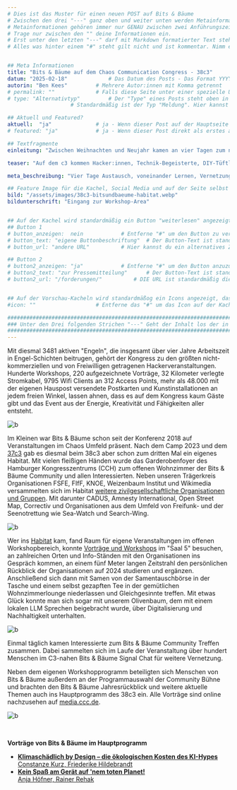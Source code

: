 ```yaml
---
# Dies ist das Muster für einen neuen POST auf Bits & Bäume
# Zwischen den drei "---" ganz oben und weiter unten werden Metainformationen eingetragen.
# Metainformationen gehören immer nur GENAU zwischen zwei Anführungszeichen.
# Trage nur zwischen den "" deine Informationen ein.
# Erst unter den letzten "---" darf mit Markdown formatierter Text stehen.
# Alles was hinter einem "#" steht gilt nicht und ist kommentar. Nimm ein "#" weg, wenn du die jeweilige information dahinter festlegen willst.


## Meta Informationen
title: "Bits & Bäume auf dem Chaos Communication Congress - 38c3"
datum: "2025-02-18" 			# Das Datum des Posts - Das Format YYYY-MM-DD muss eingehalten werden!
autorin: "Ben Kees"			# Mehrere Autor:innen mit Komma getrennt
# permalink: ""				# Falls diese Seite unter einer spezielle URL erreichbar sein soll und nicht unter /posts/datei-name
# type: "Alternativtyp"			# Der "Type" eines Posts steht oben in den Kacheln und auf der Seite ganz oben.
					# Standardmäßig ist der Typ "Meldung". Hier kannst du das ändern z.B. "Bericht" oder "Jobangebot" etc.

## Aktuell und Featured?
aktuell:  "ja" 				# ja - Wenn dieser Post auf der Hauptseite unter Aktuelles auftauchen soll (falls er nicht featured ist)
# featured: "ja"  			# ja - Wenn dieser Post direkt als erstes auf der Landing Page angezeigt werden soll, ansonsten "nein" oder Zeile löschen

## Textfragmente
einleitung: "Zwischen Weihnachten und Neujahr kamen an vier Tagen zum nun 38sten mal Hacker:innen, Technik-Begeisterte, DIY-Tüftler, Künstler:innen und Utopist:innen zusammen um sich auszutauschen, voneinander zu lernen und miteinander zu feiern. Bits & Bäume war zum dritten Mal mit einem Habitat, Workshops, Community Meetups und Vorträgen dabei."

teaser: "Auf dem c3 kommen Hacker:innen, Technik-Begeisterte, DIY-Tüftler, Künstler:innen und Utopist:innen zusammen um sich auszutauschen, voneinander zu lernen und miteinander zu feiern. Bits & Bäume war zum dritten Mal mit einem Habitat, Workshops, Meetups und Vorträgen dabei."

meta_beschreibung: "Vier Tage Austausch, voneinander Lernen, Vernetzung und miteinander Feiern."

## Feature Image für die Kachel, Social Media und auf der Seite selbst
bild: "/assets/images/38c3-bitsundbaeume-habitat.webp"
bildunterschrift: "Eingang zur Workshop-Area"


## Auf der Kachel wird standardmäßig ein Button "weiterlesen" angezeigt. Dieser kann hier angepasst oder versteckt werden
## Button 1
# button_anzeigen:  nein 			# Entferne "#" um den Button zu verstecken
# button_text: "eigene Buttonbeschriftung"	# Der Button-Text ist standardmäßig "weiterlesen"
# button_url: "andere URL"			# Hier kannst du ein alternatives Ziel z.B. eine extern URL angeben

## Button 2
# button2_anzeigen: "ja" 			# Entferne "#" um den Button anzuzueigen
# button2_text: "zur Pressemitteilung"		# Der Button-Text ist standardmäßig "weiterlesen"
# button2_url: "/forderungen/"			# DIE URL ist standardmäßig die des Posts - Hier kannst du ein alternatives Ziel z.B. eine extern URL angeben


## Auf der Vorschau-Kacheln wird standardmäßog ein Icons angezeigt, das kann hier abgeschaltet werden.
#icon: ""					# Entferne das "#" um das Icon auf der Kachel auszuschalten

#########################################################################################################
### Unter den Drei folgenden Strichen "---" Geht der Inhalt los der in Markdown formatiert sein darf! ###
#########################################################################################################
---
```




Mit diesmal 3481 aktiven "Engeln", die insgesamt über vier Jahre Arbeitszeit in Engel-Schichten beitrugen, gehört der Kongress zu den größten nicht-kommerziellen und von Freiwilligen getragenen Hackerveranstaltungen. Hunderte Workshops, 220 aufgezeichnete Vorträge, 32 Kilometer verlegte Stromkabel, 9795 Wifi Clients an 312 Access Points, mehr als 48.000 mit der eigenen Hauspost versendete Postkarten und Kunstinstallationen an jedem freien Winkel, lassen ahnen, dass es auf dem Kongress kaum Gäste gibt und das Event aus der Energie, Kreativität und Fähigkeiten aller entsteht.

![b](/assets/images/38c3-wohnzimmer-lounge.webp)  	

Im Kleinen war Bits & Bäume schon seit der Konferenz 2018 auf Veranstaltungen im Chaos Umfeld präsent. Nach dem Camp 2023 und dem [37c3](/blog/37c3_rueckblick/) gab es diesmal beim 38c3 aber schon zum dritten Mal ein eigenes Habitat. Mit vielen fleißigen Händen wurde das Garderobenfoyer des Hamburger Kongresszentrums (CCH) zum offenen Wohnzimmer der Bits & Bäume Community und allen Interessierten. Neben unseren Trägerkreis Organisationen FSFE, FIfF, KNOE, Weizenbaum Institut und Wikimedia versammelten sich im Habitat [weitere zivilgesellschaftliche Organisationen und Gruppen](https://events.ccc.de/congress/2024/hub/de/assembly/bitsundbaeume_aboutfreedom/). Mit darunter CADUS, Amnesty International, Open Street Map, Correctiv und Organisationen aus dem Umfeld von Freifunk- und der Seenotrettung wie Sea-Watch und Search-Wing.

![b](/assets/images/38c3-habitat-osm-seenotrettung.webp)  

Wer ins [Habitat](https://38c3.c3nav.de/l/bitsundbaeume-aboutfreedom/@1,161.58,183.84,5) kam, fand Raum für eigene Veranstaltungen im offenen Workshopbereich, konnte [Vorträge und Workshops](https://events.ccc.de/congress/2024/hub/de/assembly/bitsundbaeume_aboutfreedom/) im "Saal 5" besuchen, an zahlreichen Orten und Info-Ständen mit den Organisationen ins Gespräch kommen, an einem fünf Meter langen Zeitstrahl den persönlichen Rückblick der Organisationen auf 2024 studieren und ergänzen. Anschließend sich dann mit Samen von der Samentauschbörse in der Tasche und einem selbst gezapften Tee in der gemütlichen Wohnzimmerlounge niederlassen und Gleichgesinnte treffen. Mit etwas Glück konnte man sich sogar mit unserem Olivenbaum, dem mit einem lokalen LLM Sprechen beigebracht wurde, über Digitalisierung und Nachhaltigkeit unterhalten.

![b](/assets/images/38c3-seed-exchange.webp)  

Einmal täglich kamen Interessierte zum Bits & Bäume Community Treffen zusammen. Dabei sammelten sich im Laufe der Veranstaltung über hundert Menschen im C3-nahen Bits & Bäume Signal Chat für weitere Vernetzung.



Neben dem eigenen Workshopprogramm beteiligten sich Menschen von Bits & Bäume außerdem an der Programmauswahl der Community Bühne und brachten den Bits & Bäume Jahresrückblick und weitere aktuelle Themen auch ins Hauptprogramm des 38c3 ein. Alle Vorträge sind online nachzusehen auf [media.ccc.de](https://media.ccc.de/c/38c3).

![b](/assets/images/38c3-habitat-workshops.webp)  

<br>


**Vorträge von Bits & Bäume im Hauptprogramm**

  * <a href="/posts/38c3-talk-klimaschaedlich-by-design_-_oekologische-kosten-des-ki-hypes/"><b>Klimaschädlich by Design – die ökologischen Kosten des KI-Hypes</b><br>Constanze Kurz, Friederike Hildebrandt</a>
  * <a href="/posts/38c3-talk-kein-spass-am-geraet-auf-nem-toten-planet/"><b>Kein Spaß am Gerät auf 'nem toten Planet! </b><br>Anja Höfner, Rainer Rehak</a>














